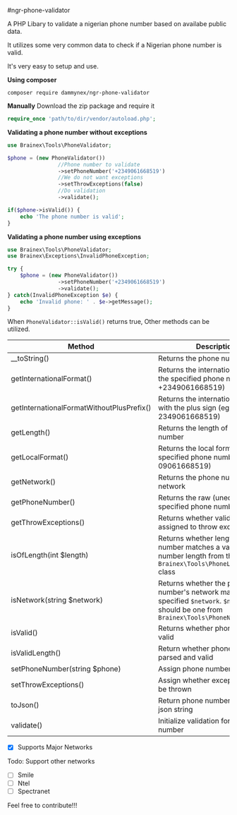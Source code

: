 #ngr-phone-validator

A PHP Libary to validate a nigerian phone number based on availabe public data.

It utilizes some very common data to check if a Nigerian phone number is valid.

It's very easy to setup and use.

**Using composer**
```
composer require dammynex/ngr-phone-validator
```

**Manually**
Download the zip package and require it
```php
require_once 'path/to/dir/vendor/autoload.php';
```

**Validating a phone number without exceptions**
```php
use Brainex\Tools\PhoneValidator;

$phone = (new PhoneValidator())
                //Phone number to validate
                ->setPhoneNumber('+2349061668519')
                //We do not want exceptions
                ->setThrowExceptions(false)
                //Do validation
                ->validate();

if($phone->isValid()) {
    echo 'The phone number is valid';
}
```

**Validating a phone number using exceptions**
```php
use Brainex\Tools\PhoneValidator;
use Brainex\Exceptions\InvalidPhoneException;

try {
    $phone = (new PhoneValidator())
                ->setPhoneNumber('+2349061668519')
                ->validate();
} catch(InvalidPhoneException $e) {
    echo 'Invalid phone: ' . $e->getMessage();
}
```

When ```PhoneValidator::isValid()``` returns true, Other methods can be utilized.

Method | Description
------|-------------
__toString()| Returns the phone number
getInternationalFormat()|Returns the international format of the specified phone number (eg. +2349061668519)
getInternationalFormatWithoutPlusPrefix()|Returns the international format with the plus sign (eg. 2349061668519)
getLength()|Returns the length of the phone number
getLocalFormat()|Returns the local format of specified phone number (eg. 09061668519)
getNetwork()|Returns the phone number's network
getPhoneNumber()|Returns the raw (unedited) specified phone number
getThrowExceptions()|Returns whether validator is assigned to throw exceptions
isOfLength(int $length)|Returns whether length of phone number matches a valid phone number length from the ```Brainex\Tools\PhoneLengthParser``` class
isNetwork(string $network)|Returns whether the phone number's network matches the specified ```$network```. ```$network``` should be one from ```Brainex\Tools\PhoneNetworkParser```
isValid()|Returns whether phone number is valid
isValidLength()|Return whether phone's length is parsed and valid
setPhoneNumber(string $phone)|Assign phone number to validator
setThrowExceptions()|Assign whether exceptions should be thrown
toJson()|Return phone number's data in json string
validate()|Initialize validation for the phone number

- [x] Supports Major Networks

Todo: Support other networks
- [ ] Smile
- [ ] Ntel
- [ ] Spectranet

Feel free to contribute!!!